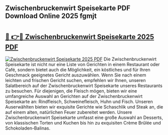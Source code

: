 ## Zwischenbruckenwirt Speisekarte PDF Download Online 2025 fgmjt

# <h2><a href="http://gc813y8.nevu.top/?p=Zwischenbruckenwirt+Speisekarte">🔗 👉🔴 Zwischenbruckenwirt Speisekarte 2025 PDF</a></h2>

[![Zwischenbruckenwirt Speisekarte 2025 PDF](https://i.imgur.com/dBaPXMq.png)](http://gc813y8.nevu.top/?p=Zwischenbruckenwirt+Speisekarte)
Die Zwischenbruckenwirt Speisekarte ist nicht nur eine Liste von Gerichten in einem Restaurant oder Café, sondern bietet auch die Möglichkeit, ein köstliches und für Ihren Geschmack geeignetes Gericht auszuwählen. Wenn Sie nach einem leichten und frischen Gericht suchen, empfehlen wir Ihnen, unseren Salatbereich auf der Zwischenbruckenwirt Speisekarte unseres Restaurants zu besuchen. Für diejenigen, die Fleisch mögen, bieten wir eine umfangreiche Auswahl an Gerichten auf der Zwischenbruckenwirt Speisekarte an: Rindfleisch, Schweinefleisch, Huhn und Fisch. Unseren Auserwählten bieten wir exquisite Gerichte wie Schaschlik und Steak an, die auf einem alten, natürlichen Feuer zubereitet werden. Unsere Zwischenbruckenwirt Speisekarte umfasst eine große Auswahl an Desserts, von klassischen Torten und Kuchen bis hin zu exquisiten Crème Brûlée und Schokoladen-Balinas.
